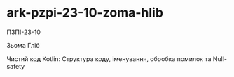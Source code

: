 # ark-pzpi-23-10-zoma-hlib
ПЗПІ-23-10

Зьома Гліб

Чистий код Kotlin: Структура коду, іменування, обробка помилок та Null-safety
